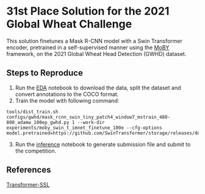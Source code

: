 # 31st Place Solution for the 2021 Global Wheat Challenge

This solution finetunes a Mask R-CNN model with a Swin Transformer encoder, pretrained in a self-supervised manner using the [MoBY](https://arxiv.org/abs/2105.04553) framework, on the 2021 Global Wheat Head Detection (GWHD) dataset.

## Steps to Reproduce

1. Run the [EDA](EDA.ipynb) notebook to download the data, split the dataset and convert annotations to the COCO format.
2. Train the model with following command:

```
tools/dist_train.sh configs/gwhd/mask_rcnn_swin_tiny_patch4_window7_mstrain_480-800_adamw_100ep_gwhd.py 1 --work-dir experiments/moby_swin_t_imnet_finetune_100e --cfg-options model.pretrained=https://github.com/SwinTransformer/storage/releases/download/v1.0.3/moby_swin_t_300ep_pretrained.pth
```

3. Run the [inference](inference.ipynb) notebook to generate submission file and submit to the competition.

## References

[Transformer-SSL](https://github.com/SwinTransformer/Transformer-SSL)